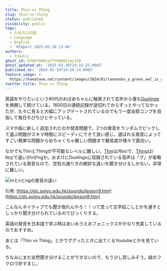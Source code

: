 ```yaml
---
title: Thin vs Thing
slug: thin-vs-thing
status: published
visibility: public
tags:
  - たねのぶの話
  - Language
  - English
  - '#Import 2025-03-18 13:46'
authors:
  - たねのぶ
ghost_id: 67d97940caff7b00011ec120
ghost_updated_at: '2025-03-30T14:15:25.000Z'
published_at: '2024-01-14T14:20:14.000Z'
feature_image: >-
  https://hanatane.net/content/images/2024/01/tanenobu_a_green_owl_is_attacking_a_japanese_guy_who_is_crying_482eaf46-bfa2-439e-bc93-8875c2b0727d.png
twitter_title: Thin vs Thing
---
```

英語をやりたいという80代のおばあちゃんに触発されて去年から僕も[Duolingo](https://www.duolingo.com/)を再開して続けている。1600日の連続記録が途切れてからずっとやってなかったが、久々に見ると大幅にアップデートされているのでもう一度全部コンプを目指して毎日ちびちびとやっている。

スマホ版に新しく追加されたのが発音問題で、2つの発音をランダムでピックして選ぶ問題がスキマ時間にスピーディにできて良い感じ。選ばれる発音によってすごい簡単な問題からめちゃくちゃ難しい問題まで難易度が様々で面白い。

なかでもThinとThingが不可能なレベルに難しい。[Thin](https://en.wiktionary.org/wiki/thin)は/θɪn/で、[Thing](https://en.wiktionary.org/wiki/thing)は/θɪŋ/で違いがnがngか。おまけにDuolingoに収録されている音声は「グ」が省略されている発音なので、空気の通り方の絶妙な違いを聞き分けるしかない。非常に難しい。

![mとnとngの発音の違い](https://hanatane.net/content/images/2024/01/lesson9_1.jpg)

引用: [https://elc.polyu.edu.hk/sounds/lesson9.htm](https://elc.polyu.edu.hk/sounds/lesson9.htm)

こんなんネイティブでも聞き取れんやろ！！って思って文字起こしとかを通すとしっかり聞き分けられているのでびっくりする。

英語の発音を日本語で学ぶ時はあいおうえおフォニックスがかなり充実しているのでおすすめ。

あとは「Thin vs Thing」とかでググったときに出てくるYoutubeとかを見ている。

ちなみにまだ全然聞き分けることができないので、もう少し苦しみそう。緑のフクロウ許すまじ。
